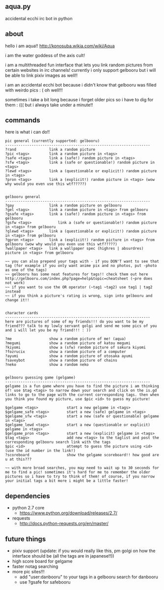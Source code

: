 aqua.py
-----------------------
accidental ecchi irc bot in python

about
-----------------------
hello i am aqua!! http://konosuba.wikia.com/wiki/Aqua

i am the water goddess of the axis cult!

i am a multithreaded fun interface that lets you link random pictures from certain websites in irc channels! currently i only support gelbooru but i will be able to link pixiv images as well!!

i am an accidental ecchi bot because i didn't know that gelbooru was filled with weirdo pics : ( oh well!!!

sometimes i take a bit long because i forget older pics so i have to dig for them : ((( but i always take under a minute!!

commands
-----------------------
here is what i can do!!

	pic general (currently supported: gelbooru)
	------------------------------------------------------------------
	?rand				link a random picture	
	?pic <tags> 		link a random picture in <tags>
	?safe <tags>		link a (safe!) random picture in <tags>
	?sfw <tags>			link a (safe or questionable!) random picture in <tags>
	?lewd <tags>		link a (questionable or explicit!) random picture in <tags>
	?pron <tags>		link a (explicit!) random picture in <tags> (wow why would you even use this wtf?????)
			
			
	gelbooru general
	------------------------------------------------------------------
	?gay 				link a random picture on gelbooru
	?gel <tags> 		link a random picture in <tags> from gelbooru
	?gsafe <tags>		link a (safe!) random picture in <tags> from gelbooru
	?gsfw <tags>			link a (safe or questionable!) random picture in <tags> from gelbooru
	?glewd <tags>		link a (questionable or explicit!) random picture in <tags> from gelbooru
	?gpron <tags>		link a (explicit!) random picture in <tags> from gelbooru (wow why would you even use this wtf?????)
	?wallpaper <tags>	link a wallpaper spec (highres | absurdres) picture in <tags> from gelbooru
	
	~~ you can also prepend your tags with - if you DON'T want to see that tag (for example if you only want anime pix and no photos, put -photo as one of the tags)
	~~ gelbooru has some neat features for tags!! check them out here http://gelbooru.com/index.php?page=help&topic=cheatsheet (~pre does not work)
	~~ if you want to use the OR operator (~tag1 ~tag2) use tag1 | tag2 instead
	~~ if you think a picture's rating is wrong, sign into gelbooru and change it!!
	
	
	character cards
	------------------------------------------------------------------
	here are pictures of some of my friends!!! do you want to be my friend??? talk to my lowly servant golgi and send me some pics of you and i will let you be my friend!!! : ))
	
	?me					show a random picture of me! (aqua)
	?megumi				show a random picture of katou megumi
	?kiyomi				show a (sfw) random picture of sakura kiyomi
	?fozrucix			show a random picture of a computer
	?ayumi				show a random picture of otosaka ayumi
	?saveybot			show a random picture of chains
	?neko				show a random neko
	
	
	gelbooru guessing game (gelgame)
	------------------------------------------------------------------
	gelgame is a fun game where you have to find the picture i am thinking of! use $tag <tags> to narrow down your search and click on the is.gd links to go to the page with the current corresponding tags. then when you think you found my picture, use $pic <id> to guess my picture!
	
	$gelgame <tags>				start a new gelgame in <tags>
	$gelgame_safe <tags>		start a new (safe) gelgame in <tags>
	$gelgame_sfw <tags>			start a new (safe or questionable) gelgame in <tags>
	$gelgame_lewd <tags>		start a new (questionable or explicit) gelgame in <tags>
	$gelgame_pron <tags>		start a new (explicit) gelgame in <tags>
	$tag <tags>					add new <tags> to the taglist and post the corresponding gelbooru search link with the tags
	$pic <id>					attempt to guess the picture using <id> (use the id number in the link!)
	?scoreboard					show the gelgame scoreboard!! how good are u at this???
	
	~~ with more broad searches, you may need to wait up to 30 seconds for me to find a pic! sometimes it's hard for me to remember the older pictures so i have to try to think of them! of course, if you narrow your initial tags a bit more i might be a little faster!
	
	
dependencies
------------------
- python 2.7 core
	- https://www.python.org/download/releases/2.7/
- requests 
	- http://docs.python-requests.org/en/master/

	
future things
------------------
- pixiv support (update: if you would really like this, pm golgi on how the interface should be (all the tags are in japanese!!))
- high score board for gelgame
- faster notag searching
- more pic sites!!!
	- add "user:danbooru" to your tags in a gelbooru search for danbooru	
	- use ?gsafe for safebooru